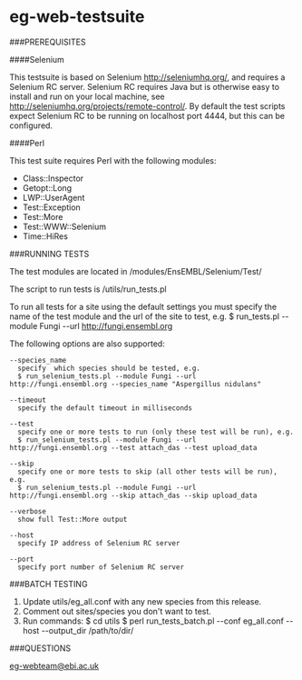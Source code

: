 eg-web-testsuite
================

###PREREQUISITES

####Selenium

This testsuite is based on Selenium http://seleniumhq.org/, and requires a Selenium RC server.
Selenium RC requires Java but is otherwise easy to install and run on your local machine, see
http://seleniumhq.org/projects/remote-control/. By default the test scripts expect Selenium RC
to be running on localhost port 4444, but this can be configured.
 
####Perl

This test suite requires Perl with the following modules:
- Class::Inspector
- Getopt::Long
- LWP::UserAgent
- Test::Exception
- Test::More 
- Test::WWW::Selenium
- Time::HiRes


###RUNNING TESTS
  
The test modules are located in <testsuite root>/modules/EnsEMBL/Selenium/Test/

The script to run tests is <testsuite root>/utils/run_tests.pl

To run all tests for a site using the default settings you must specify the name of the test
module and the url of the site to test, e.g.
$ run_tests.pl --module Fungi --url http://fungi.ensembl.org

The following options are also supported:

```
--species_name 
  specify  which species should be tested, e.g.
  $ run_selenium_tests.pl --module Fungi --url http://fungi.ensembl.org --species_name "Aspergillus nidulans"

--timeout 
  specify the default timeout in milliseconds

--test  
  specify one or more tests to run (only these test will be run), e.g.   
  $ run_selenium_tests.pl --module Fungi --url http://fungi.ensembl.org --test attach_das --test upload_data

--skip
  specify one or more tests to skip (all other tests will be run), e.g.   
  $ run_selenium_tests.pl --module Fungi --url http://fungi.ensembl.org --skip attach_das --skip upload_data

--verbose
  show full Test::More output

--host
  specify IP address of Selenium RC server

--port
  specify port number of Selenium RC server
```

###BATCH TESTING
  
1. Update utils/eg_all.conf with any new species from this release. 
2. Comment out sites/species you don't want to test.
3. Run commands:
   $ cd utils
   $ perl run_tests_batch.pl --conf eg_all.conf --host <selenium server ip> --output_dir /path/to/dir/
   

###QUESTIONS
  
eg-webteam@ebi.ac.uk